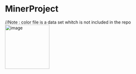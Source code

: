 # MinerProject
//Note : color file is a data set whitch is not included in the repo 
<img width="147" alt="image" src="https://user-images.githubusercontent.com/52000724/175631605-35c118c8-a149-4e55-8cc8-978dc1a9a08b.png">
